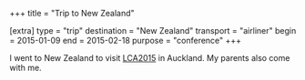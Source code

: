 +++
title = "Trip to New Zealand"

[extra]
type = "trip"
destination = "New Zealand"
transport = "airliner"
begin = 2015-01-09
end = 2015-02-18
purpose = "conference"
+++

I went to New Zealand to visit
[LCA2015](@/posts/2015-01-16-LCA2015.md)
in Auckland. My parents also come with me.
